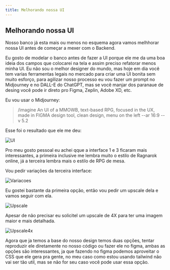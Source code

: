 ```yaml
---
title: Melhorando nossa UI
---
```


## Melhorando nossa UI

Nosso banco já esta mais ou menos no esquema agora vamos melhhorar nossa UI antes de começar a mexer com o Backend.

Eu gosto de modelar o banco antes de fazer a UI porque ele me da uma boa ideia dos campos que colocarei na tela e assim preciso refatorar menos minha UI. Eu não sou o melhor designer do mundo, mas hoje em dia você tem varias ferramentas legais no mercado para criar uma UI bonita sem muito esforço, para agilizar nosso processo eu vou fazer um prompt no Midjourney e no DALL-E do ChatGPT, mas se você manjar dos paranaue de desing você pode ir direto pro Figma, Zeplin, Adobe XD, etc.

Eu vou usar o Midjourney:

> /imagine An UI of a MMOWB, text-based RPG, focused in the UX, made in FIGMA design tool, clean design, menu on the left --ar 16:9 --v 5.2

Esse foi o resultado que ele me deu:

![UI](https://media.discordapp.net/attachments/1065029712965021847/1200048088648257595/mrarticuno_An_UI_of_a_MMOWB_text-based_RPG_focused_in_the_UX_ma_0a861ffe-9b6f-4d5c-8806-aef0c8aaaead.png?ex=65c4c2e0&is=65b24de0&hm=43c202ddfce2daf1bd76efb2ff59b3972ea1f1a28ff407600b983362fdaebcad&=&format=webp&quality=lossless&width=1197&height=671)

Pro meu gosto pessoal eu achei qque a interface 1 e 3 ficaram mais interessantes, a primeira inclusive me lembra muito o estilo de Ragnarok online, já a terceira lembra mais o estilo de RPG de mesa.

Vou pedir variações da terceira interface:

![Variacoes](https://media.discordapp.net/attachments/1065029712965021847/1200049062523719720/mrarticuno_An_UI_of_a_MMOWB_text-based_RPG_focused_in_the_UX_ma_a7c892cd-2786-418b-85e6-1758eb93b3c1.png?ex=65c4c3c8&is=65b24ec8&hm=c6dbac58bf7280313c4ac426962a1dc2982145adb394207a60f95b0513fc58bd&=&format=webp&quality=lossless&width=1197&height=671)

Eu gostei bastante da primeira opção, então vou pedir um upscale dela e vamos seguir com ela.

![Upscale](https://media.discordapp.net/attachments/1065029712965021847/1200049386198138950/mrarticuno_An_UI_of_a_MMOWB_text-based_RPG_focused_in_the_UX_ma_9dd9a84b-d034-4d9e-bf0d-b2f96760070d.png?ex=65c4c415&is=65b24f15&hm=fdbc1e6bd1e229035a26630c8380876e77e01bd0238c3e8a8deeea1c5a07268c&=&format=webp&quality=lossless)

Apesar de não precisar eu solicitel um upscale de 4X para ter uma imagem maior e mais detalhada.

![Upscale4x](https://cdn.discordapp.com/attachments/1065029712965021847/1200050279098359838/mrarticuno_An_UI_of_a_MMOWB_text-based_RPG_focused_in_the_UX_ma_8ba8638e-db09-405f-b2aa-322891984055.png?ex=65c4c4ea&is=65b24fea&hm=50d7a77fb2a85ce4a5b4c191ebf25c1ca2ccfa9ae98728f0333ebe94ff6c27be&)

Agora que ja temos a base do nosso design temos duas opções, tentar reproduzir ele diretamente no nosso código ou fazer ele no figma, ambas as opções são interessantes, ja que fazendo no figma podemos aproveitar o CSS que ele gera pra gente, no meu caso como estou usando tailwind não vai ser tão util, mas se não for seu caso você pode usar essa opção.